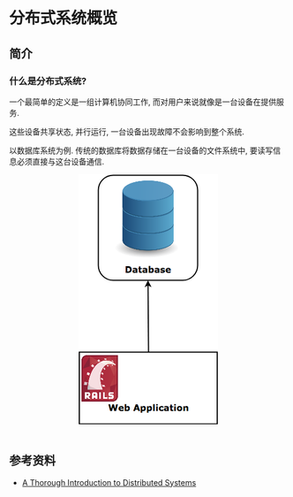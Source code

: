 # 分布式系统概览

## 简介
### 什么是分布式系统?
一个最简单的定义是一组计算机协同工作, 而对用户来说就像是一台设备在提供服务.

这些设备共享状态, 并行运行, 一台设备出现故障不会影响到整个系统.

以数据库系统为例. 传统的数据库将数据存储在一台设备的文件系统中, 要读写信息必须直接与这台设备通信.

<div align="center"> <img src="./img/01-1-direct.png"/> </div><br/>



## 参考资料
- [A Thorough Introduction to Distributed Systems](https://hackernoon.com/a-thorough-introduction-to-distributed-systems-3b91562c9b3c)
